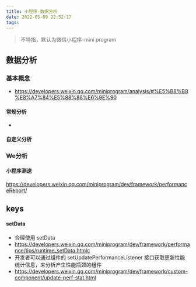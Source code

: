 ```yaml
---
title: 小程序-数据分析
date: 2022-05-09 22:52:17
tags:
---
```

> 不特指，默认为微信小程序-mini program

## 数据分析
### 基本概念
- https://developers.weixin.qq.com/miniprogram/analysis/#%E5%B8%B8%E8%A7%84%E5%88%86%E6%9E%90
#### 常规分析
- 

#### 自定义分析

### We分析


#### 小程序测速

https://developers.weixin.qq.com/miniprogram/dev/framework/performanceReport/


## keys
#### setData
- 合理使用 setData
- https://developers.weixin.qq.com/miniprogram/dev/framework/performance/tips/runtime_setData.htmlc
- 开发者可以通过组件的 setUpdatePerformanceListener 接口获取更新性能统计信息，来分析产生性能瓶颈的组件 
- https://developers.weixin.qq.com/miniprogram/dev/framework/custom-component/update-perf-stat.html
